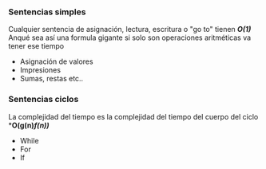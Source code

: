 ### Sentencias simples
Cualquier sentencia de asignación, lectura, escritura o "go to" tienen ***O(1)*** Anqué sea así una formula gigante si solo son operaciones aritméticas va tener ese tiempo

- Asignación de valores
- Impresiones
- Sumas, restas etc..

### Sentencias ciclos
La complejidad del tiempo es la complejidad del tiempo del cuerpo del ciclo ***O(g(n)*f(n))***

- While
- For
- If